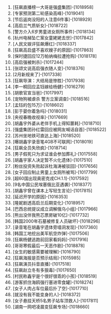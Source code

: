 
1. [狂飙直播榜一大哥是强盛集团]-[1018958]
1. [专家预测第二轮感染高峰]-[1019041]
1. [节后返岗没阳的人注意6件事]-[1018929]
1. [高启兰气质斩女]-[1018722]
1. [警方介入6岁男童进女厕所事件]-[1018134]
1. [杭州电梯坠亡案女童姥姥去世]-[1017842]
1. [人民文娱评狂飙爆红]-[1018337]
1. [狂飙高启盛不喜欢嫂子的原因]-[1017863]
1. [保时捷回应12万帕纳梅拉遭抢购]-[1018178]
1. [高启强被刺杀]-[1017244]
1. [张颂文说高启强衣随人变]-[1018376]
1. [2月新规来了]-[1017338]
1. [狂飙导演：大结局是惨胜]-[1017938]
1. [李一桐回应孟钰嫁给杨健]-[1016279]
1. [胡歌官宣当爸]-[1017997]
1. [宠物狗被虐杀 警方立案调查]-[1018516]
1. [孟钰的包15万]-[1018602]
1. [彭于晏你着急吗]-[1018031]
1. [央视春晚收视率]-[1017669]
1. [胡鑫宇外婆从老伴手机上得知噩耗]-[1018710]
1. [强盛集团孙红雷回应被网友喊话自首]-[1018522]
1. [苏州坐地铁可直达上海]-[1018520]
1. [曝胡鑫宇录音笔4GB不可联网]-[1018019]
1. [狂飙全员失欣疯]-[1018714]
1. [男子假死只为求证谁会参加葬礼]-[1017558]
1. [胡鑫宇家人决定暂不火化遗体]-[1017510]
1. [粉丝投资失败起诉杜海涛被驳回]-[1017656]
1. [女子回应制止男童上女厕所被骂]-[1017799]
1. [超60国出现奥密克戎CH.1.1]-[1017592]
1. [9名中国公民埃塞俄比亚遇袭]-[1018377]
1. [胡鑫宇曾在课本上写轻生言论]-[1017815]
1. [延迟开学的原因]-[1016353]
1. [隆妮剧透高启兰后期变化]-[1018957]
1. [巴西总统提议成立调解俄乌小组]-[1017966]
1. [熊出没伴我熊芯票房破10亿]-[1017732]
1. [韩国2000年石墓被修复人员破坏]-[1018296]
1. [录音笔在胡鑫宇遗体旁墙洞发现]-[1017360]
1. [韩国工地挖出美军航空炸弹]-[1017506]
1. [狂飙杨健逃跑前回家看妈妈]-[1017916]
1. [哥哥寒假最后一天恶作剧]-[1018878]
1. [女生的敏感需要被理解]-[1016790]
1. [狂飙海报是否预示结局]-[1015985]
1. [狂飙演员抖音直播]-[1017518]
1. [狂飙赵立冬有多狠毒]-[1017650]
1. [村民称鑫宇是个很好很乖的小孩]-[1018519]
1. [游客抓住海鸥强行塞进零食罐]-[1018274]
1. [女子人肉占车位最后扑了空]-[1017710]
1. [就没有我不能变身的人]-[1018372]
1. [女子悬挂天桥5名男子站车顶救人]-[1017811]
1. [湖南一网吧凌晨变狂飙专场]-[1018660]